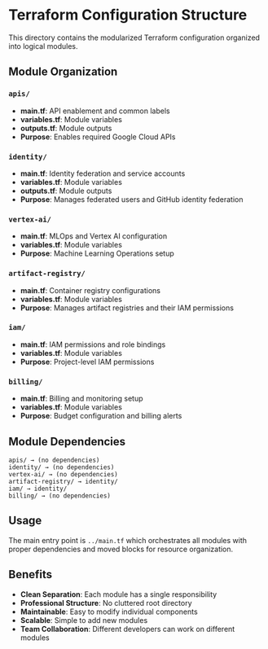 # Terraform Configuration Structure

This directory contains the modularized Terraform configuration organized into logical modules.

## Module Organization

### `apis/`
- **main.tf**: API enablement and common labels
- **variables.tf**: Module variables
- **outputs.tf**: Module outputs
- **Purpose**: Enables required Google Cloud APIs

### `identity/`
- **main.tf**: Identity federation and service accounts
- **variables.tf**: Module variables
- **outputs.tf**: Module outputs
- **Purpose**: Manages federated users and GitHub identity federation

### `vertex-ai/`
- **main.tf**: MLOps and Vertex AI configuration
- **variables.tf**: Module variables
- **Purpose**: Machine Learning Operations setup

### `artifact-registry/`
- **main.tf**: Container registry configurations
- **variables.tf**: Module variables
- **Purpose**: Manages artifact registries and their IAM permissions

### `iam/`
- **main.tf**: IAM permissions and role bindings
- **variables.tf**: Module variables
- **Purpose**: Project-level IAM permissions

### `billing/`
- **main.tf**: Billing and monitoring setup
- **variables.tf**: Module variables
- **Purpose**: Budget configuration and billing alerts

## Module Dependencies

```
apis/ → (no dependencies)
identity/ → (no dependencies)
vertex-ai/ → (no dependencies)
artifact-registry/ → identity/
iam/ → identity/
billing/ → (no dependencies)
```

## Usage

The main entry point is `../main.tf` which orchestrates all modules with proper dependencies and moved blocks for resource organization.

## Benefits

- **Clean Separation**: Each module has a single responsibility
- **Professional Structure**: No cluttered root directory
- **Maintainable**: Easy to modify individual components
- **Scalable**: Simple to add new modules
- **Team Collaboration**: Different developers can work on different modules 